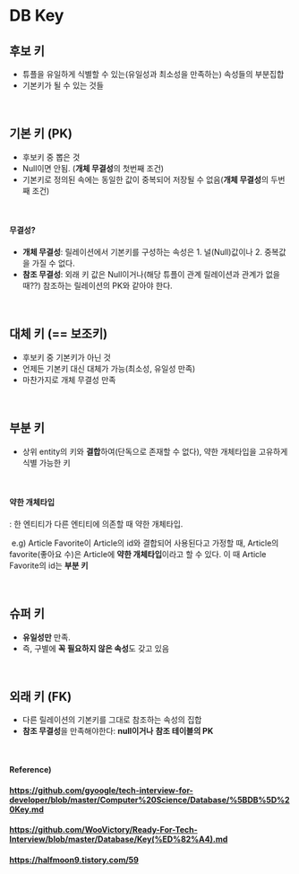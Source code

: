 # DB Key

## 후보 키

* 튜플을 유일하게 식별할 수 있는(유일성과 최소성을 만족하는) 속성들의 부분집합
* 기본키가 될 수 있는 것들

<br>

## 기본 키 (PK)

* 후보키 중 뽑은 것
* Null이면 안됨. (**개체 무결성**의 첫번째 조건)
* 기본키로 정의된 속에는 동일한 값이 중복되어 저장될 수 없음(**개체 무결성**의 두번째 조건)

<br>

#### 무결성?

* **개체 무결성**: 릴레이션에서 기본키를 구성하는 속성은 1. 널(Null)값이나 2. 중복값을 가질 수 없다.
* **참조 무결성**: 외래 키 값은 Null이거나(해당 튜플이 관계 릴레이션과 관계가 없을 때??) 참조하는 릴레이션의 PK와 같아야 한다.

<br>

## 대체 키 (== 보조키)

* 후보키 중 기본키가 아닌 것
* 언제든 기본키 대신 대체가 가능(최소성, 유일성 만족)
* 마찬가지로 개체 무결성 만족

<br>

## 부분 키

* 상위 entity의 키와 **결합**하여(단독으로 존재할 수 없다), 약한 개체타입을 고유하게 식별 가능한 키

<br>

#### 약한 개체타입

: 한 엔티티가 다른 엔티티에 의존할 때 약한 개체타입.

​	e.g) Article Favorite이 Article의 id와 결합되어 사용된다고 가정할 때, Article의 favorite(좋아요 수)은 Article에 **약한 개체타입**이라고 할 수 있다. 이 때 Article Favorite의 id는 **부분 키**

<br>

## 슈퍼 키

* **유일성만** 만족.
* 즉, 구별에 **꼭 필요하지 않은 속성**도 갖고 있음

<br>

## 외래 키 (FK)

* 다른 릴레이션의 기본키를 그대로 참조하는 속성의 집합
* **참조 무결성**을 만족해야한다: **null이거나** **참조 테이블의 PK**

<br>

#### Reference)

#### https://github.com/gyoogle/tech-interview-for-developer/blob/master/Computer%20Science/Database/%5BDB%5D%20Key.md

#### https://github.com/WooVictory/Ready-For-Tech-Interview/blob/master/Database/Key(%ED%82%A4).md

#### https://halfmoon9.tistory.com/59